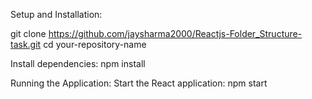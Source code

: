 Setup and Installation:

git clone  https://github.com/jaysharma2000/Reactjs-Folder_Structure-task.git 
cd your-repository-name

Install dependencies:
 npm install

Running the Application:
Start the React application:
 npm start

